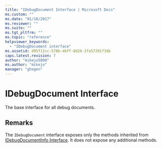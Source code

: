 ```yaml
---
title: "IDebugDocument Interface | Microsoft Docs"
ms.custom: ""
ms.date: "01/18/2017"
ms.reviewer: ""
ms.suite: ""
ms.tgt_pltfrm: ""
ms.topic: "reference"
helpviewer_keywords:
  - "IDebugDocument interface"
ms.assetid: d95f12cc-578b-4bff-8d26-2fa57291f3db
caps.latest.revision: 7
author: "mikejo5000"
ms.author: "mikejo"
manager: "ghogen"
---
```

# IDebugDocument Interface
The base interface for all debug documents.

## Remarks
 The `IDebugDocument` interface exposes only the methods inherited from [IDebugDocumentInfo Interface](../../winscript/reference/idebugdocumentinfo-interface.md). It does not expose any additional methods.
